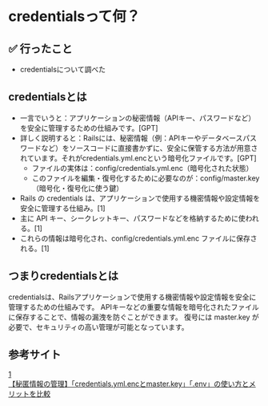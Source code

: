 # credentialsって何？

## ✅ 行ったこと

- credentialsについて調べた

## credentialsとは

- 一言でいうと：アプリケーションの秘密情報（APIキー、パスワードなど）を安全に管理するための仕組みです。[GPT]
- 詳しく説明すると：Railsには、秘密情報（例：APIキーやデータベースパスワードなど）をソースコードに直接書かずに、安全に保管する方法が用意されています。それがcredentials.yml.encという暗号化ファイルです。[GPT]<br>
  - ファイルの実体は：config/credentials.yml.enc（暗号化された状態）<br>
  - このファイルを編集・復号化するために必要なのが：config/master.key（暗号化・復号化に使う鍵）
- Rails の credentials は、アプリケーションで使用する機密情報や設定情報を安全に管理する仕組み。[1]
- 主に API キー、シークレットキー、パスワードなどを格納するために使われる。[1]
- これらの情報は暗号化され、config/credentials.yml.enc ファイルに保存される。[1]

## つまりcredentialsとは
credentialsは、Railsアプリケーションで使用する機密情報や設定情報を安全に管理するための仕組みです。
APIキーなどの重要な情報を暗号化されたファイルに保存することで、情報の漏洩を防ぐことができます。
復号には master.key が必要で、セキュリティの高い管理が可能となっています。

## 参考サイト
[1](https://keita1899.hatenablog.com/entry/2025/02/10/132816#:~:text=Rails%20%E3%81%AE%20credentials%20%E3%81%AF%E3%80%81%E3%82%A2%E3%83%97%E3%83%AA%E3%82%B1%E3%83%BC%E3%82%B7%E3%83%A7%E3%83%B3,%E3%83%95%E3%82%A1%E3%82%A4%E3%83%AB%E3%81%AB%E4%BF%9D%E5%AD%98%E3%81%95%E3%82%8C%E3%82%8B%E3%80%82)<br>
[【秘匿情報の管理】「credentials.yml.encとmaster.key」「.env」の使い方とメリットを比較](https://zenn.dev/kame0707/articles/ef2453f31fe236)
